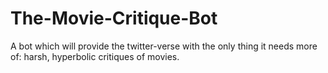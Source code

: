 # The-Movie-Critique-Bot
A bot which will provide the twitter-verse with the only thing it needs more of: harsh, hyperbolic critiques of movies. 
